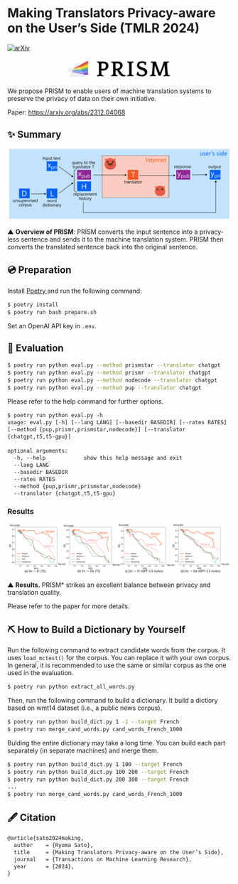 # Making Translators Privacy-aware on the User’s Side (TMLR 2024)

[![arXiv](https://img.shields.io/badge/arXiv-2312.04068-b31b1b.svg)](https://arxiv.org/abs/2312.04068)

<p align="center">
  <img src="./imgs/logo.png" width=50%>
</p>

We propose PRISM to enable users of machine translation systems to preserve the privacy of data on their own initiative.

Paper: https://arxiv.org/abs/2312.04068

## ✨ Summary

<img src="./imgs/overview.png">

▲ **Overview of PRISM**: PRISM converts the input sentence into a privacy-less sentence and sends it to the machine translation system. PRISM then converts the translated sentence back into the original sentence.

## 💿 Preparation

Install [Poetry ](https://python-poetry.org/) and run the following command:

```bash
$ poetry install
$ poetry run bash prepare.sh
```

Set an OpenAI API key in `.env`.

## 🧪 Evaluation

```bash
$ poetry run python eval.py --method prismstar --translator chatgpt
$ poetry run python eval.py --method prismr --translator chatgpt
$ poetry run python eval.py --method nodecode --translator chatgpt
$ poetry run python eval.py --method pup --translator chatgpt
```
Please refer to the help command for further options.

```
$ poetry run python eval.py -h
usage: eval.py [-h] [--lang LANG] [--basedir BASEDIR] [--rates RATES] [--method {pup,prismr,prismstar,nodecode}] [--translator {chatgpt,t5,t5-gpu}]

optional arguments:
  -h, --help            show this help message and exit
  --lang LANG
  --basedir BASEDIR
  --rates RATES
  --method {pup,prismr,prismstar,nodecode}
  --translator {chatgpt,t5,t5-gpu}
```

### Results

<img src="./imgs/results.png">

▲ **Results.** PRISM* strikes an excellent balance between privacy and translation quality.

Please refer to the paper for more details.

## ⛏️ How to Build a Dictionary by Yourself

Run the following command to extract candidate words from the corpus. It uses `load_mctest()` for the corpus. You can replace it with your own corpus. In general, it is recommended to use the same or similar corpus as the one used in the evaluation.

```bash
$ poetry run python extract_all_words.py
```

Then, run the following command to build a dictionary. It build a dictiory based on wmt14 dataset (i.e., a public news corpus).

```bash
$ poetry run python build_dict.py 1 -1 --target French
$ poetry run merge_cand_words.py cand_words_French_1000
```

Bulding the entire dictionary may take a long time. You can build each part separately (in separate machines) and merge them.

```bash
$ poetry run python build_dict.py 1 100 --target French
$ poetry run python build_dict.py 100 200 --target French
$ poetry run python build_dict.py 200 300 --target French
...
$ poetry run merge_cand_words.py cand_words_French_1000
```

## 🖋️ Citation

```
@article{sato2024making,
  author    = {Ryoma Sato},
  title     = {Making Translators Privacy-aware on the User’s Side},
  journal   = {Transactions on Machine Learning Research},
  year      = {2024},
}
```
